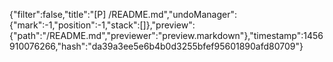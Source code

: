 {"filter":false,"title":"[P] /README.md","undoManager":{"mark":-1,"position":-1,"stack":[]},"preview":{"path":"/README.md","previewer":"preview.markdown"},"timestamp":1456910076266,"hash":"da39a3ee5e6b4b0d3255bfef95601890afd80709"}